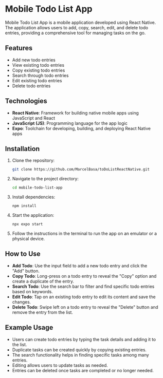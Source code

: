 # Mobile Todo List App

Mobile Todo List App is a mobile application developed using React Native. The application allows users to add, copy, search, edit, and delete todo entries, providing a comprehensive tool for managing tasks on the go.

## Features
- Add new todo entries
- View existing todo entries
- Copy existing todo entries
- Search through todo entries
- Edit existing todo entries
- Delete todo entries

## Technologies
- **React Native**: Framework for building native mobile apps using JavaScript and React
- **JavaScript (JS)**: Programming language for the app logic
- **Expo**: Toolchain for developing, building, and deploying React Native apps

## Installation
1. Clone the repository:
    ```sh
    git clone https://github.com/MarcelBasa/toDoListReactNative.git
    ```
2. Navigate to the project directory:
    ```sh
    cd mobile-todo-list-app
    ```
3. Install dependencies:
    ```sh
    npm install
    ```
4. Start the application:
    ```sh
    npx expo start
    ```
5. Follow the instructions in the terminal to run the app on an emulator or a physical device.

## How to Use
- **Add Todo**: Use the input field to add a new todo entry and click the "Add" button.
- **Copy Todo**: Long-press on a todo entry to reveal the "Copy" option and create a duplicate of the entry.
- **Search Todo**: Use the search bar to filter and find specific todo entries based on keywords.
- **Edit Todo**: Tap on an existing todo entry to edit its content and save the changes.
- **Delete Todo**: Swipe left on a todo entry to reveal the "Delete" button and remove the entry from the list.

## Example Usage
- Users can create todo entries by typing the task details and adding it to the list.
- Duplicate tasks can be created quickly by copying existing entries.
- The search functionality helps in finding specific tasks among many entries.
- Editing allows users to update tasks as needed.
- Entries can be deleted once tasks are completed or no longer needed.

